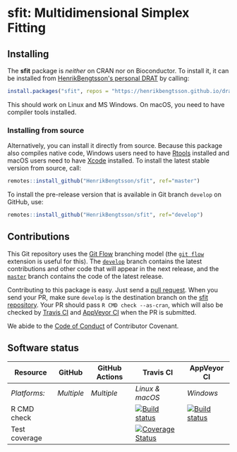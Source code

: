 


# sfit: Multidimensional Simplex Fitting


## Installing

The **sfit** package is _neither_ on CRAN nor on Bioconductor.  To install it, it can be installed from [HenrikBengtsson's personal DRAT](https://github.com/HenrikBengtsson/drat) by calling:

```r
install.packages("sfit", repos = "https://henrikbengtsson.github.io/drat")
```

This should work on Linux and MS Windows.  On macOS, you need to have compiler tools installed.


### Installing from source

Alternatively, you can install it directly from source.  Because this package also compiles native code, Windows users need to have [Rtools](https://cran.r-project.org/bin/windows/Rtools/) installed and macOS users need to have [Xcode](https://developer.apple.com/xcode/) installed.  To install the latest stable version from source, call:
```r
remotes::install_github("HenrikBengtsson/sfit", ref="master")
```
To install the pre-release version that is available in Git branch `develop` on GitHub, use:
```r
remotes::install_github("HenrikBengtsson/sfit", ref="develop")
```


## Contributions

This Git repository uses the [Git Flow](https://nvie.com/posts/a-successful-git-branching-model/) branching model (the [`git flow`](https://github.com/petervanderdoes/gitflow-avh) extension is useful for this).  The [`develop`](https://github.com/HenrikBengtsson/sfit/tree/develop) branch contains the latest contributions and other code that will appear in the next release, and the [`master`](https://github.com/HenrikBengtsson/sfit) branch contains the code of the latest release.

Contributing to this package is easy.  Just send a [pull request](https://help.github.com/articles/using-pull-requests/).  When you send your PR, make sure `develop` is the destination branch on the [sfit repository](https://github.com/HenrikBengtsson/sfit).  Your PR should pass `R CMD check --as-cran`, which will also be checked by <a href="https://travis-ci.org/HenrikBengtsson/sfit">Travis CI</a> and <a href="https://ci.appveyor.com/project/HenrikBengtsson/sfit">AppVeyor CI</a> when the PR is submitted.

We abide to the [Code of Conduct](https://www.contributor-covenant.org/version/2/0/code_of_conduct/) of Contributor Covenant.


## Software status

| Resource      | GitHub        | GitHub Actions      | Travis CI       | AppVeyor CI      |
| ------------- | ------------------- | ------------------- | --------------- | ---------------- |
| _Platforms:_  | _Multiple_          | _Multiple_          | _Linux & macOS_ | _Windows_        |
| R CMD check   |  |        | <a href="https://travis-ci.org/HenrikBengtsson/sfit"><img src="https://travis-ci.org/HenrikBengtsson/sfit.svg" alt="Build status"></a>   | <a href="https://ci.appveyor.com/project/HenrikBengtsson/sfit"><img src="https://ci.appveyor.com/api/projects/status/github/HenrikBengtsson/sfit?svg=true" alt="Build status"></a> |
| Test coverage |                     |                     | <a href="https://codecov.io/gh/HenrikBengtsson/sfit"><img src="https://codecov.io/gh/HenrikBengtsson/sfit/branch/develop/graph/badge.svg" alt="Coverage Status"/></a>     |                  |
